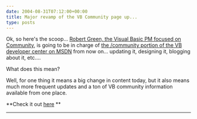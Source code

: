 ```yaml
---
date: 2004-08-31T07:12:00+00:00
title: Major revamp of the VB Community page up...
type: posts
---
```

Ok, so here's the scoop... [Robert Green, the Visual Basic PM focused on Community](https://blogs.msdn.com/rgreen_msft), is going to be in charge of [the /community portion of the VB developer center on MSDN](https://msdn.microsoft.com/vbasic/community/default.aspx) from now on... updating it, designing it, blogging about it, etc....

What does this mean?

Well, for one thing it means a big change in content today, but it also means much more frequent updates and a ton of VB community information available from one place.

**Check it out [here](https://msdn.microsoft.com/vbasic/community/default.aspx)
**

** **
